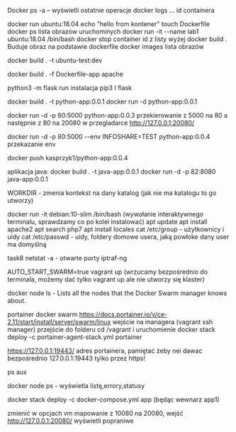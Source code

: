 Docker ps -a – wyświetli ostatnie operacje
docker logs … id containera

docker run ubuntu:18.04 echo "hello from kontener"
touch Dockerfile
docker ps lista obrazów uruchominych
docker run -it --name lab1 ubuntu:18.04 /bin/bash
docker stop container id z listy wyżej
docker build . Buduje obraz na podstawie dockerfile
docker images lista obrazów

docker build . -t ubuntu-test:dev

docker build . -f Dockerfile-app apache


python3 -m flask run
instalacja pip3 I flask


docker build . -t python-app:0.0.1
docker run -d python-app:0.0.1

docker run -d -p 80:5000 python-app:0.0.3
przekierowanie z 5000 na 80 a następnie z 80 na 20080
w przegladarce http://127.0.0.1:20080/

docker run -d -p 80:5000 --env INFOSHARE=TEST python-app:0.0.4
przekazanie env

docker push kasprzyk1/python-app:0.0.4


aplikacja java:
docker build . -t java-app:0.0.1
docker run -d -p 82:8080 java-app:0.0.1

WORKDIR - zmenia kontekst na dany katalog (jak nie ma katalogu to go utworzy)


docker run -it debian:10-slim /bin/bash    (wywołanie interaktywnego terminalu, sprawdzamy co po kolei instalować)
apt update
apt install apache2
apt search php7
apt install locales
cat /etc/group - użytkownicy i uidy
cat /etc/passwd - uidy, foldery domowe usera, jaką powłoke dany user ma domyślną

task8
netstat -a   - otwarte porty
iptraf-ng

AUTO_START_SWARM=true vagrant up (wrzucamy bezpośrednio do terminala, możemy dać tylko vagrant up ale nie utworzy się klaster)

docker node ls - Lists all the nodes that the Docker Swarm manager knows about. 

portainer docker swarm https://docs.portainer.io/v/ce-2.11/start/install/server/swarm/linux
wejście na managera (vagrant ssh manager) przejście do folderu cd /vagrant i uruchomienie 
docker stack deploy -c portainer-agent-stack.yml portainer

https://127.0.0.1:19443/ adres portainera, pamiętać żeby nei dawac bezpośrednio 127.0.0.1:19443 tylko przez https!

ps aux

docker node ps - wyświetla listę,errory,statusy

docker stack deploy -c docker-compose.yml app (będąc wewnarz app1)

zmienić w opcjach vm mapowanie z 10080 na 20080, wejść http://127.0.0.1:20080/ wyświetli popraniwe